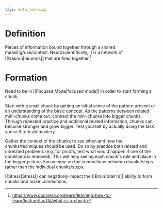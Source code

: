 ```yaml
---
tags: meta_learning
---
```


# Definition

Pieces of information bound together through a shared meaning/use/context. Neuroscientifically, it is a network of [[Neuron|neurons]] that are fired together.[^1]

# Formation

Need to be in [[Focused Mode|focused mode]] in order to start forming a chunk.

Start with a small chunk by getting an initial sense of the pattern present or an understanding of the basic concept. As the patterns between related mini-chunks come out, connect the mini-chunks into bigger chunks. Through repeated practice and additional related information, chunks can become stronger and grow bigger. Test yourself by actually doing the task yourself to build mastery. 

Gather the context of the chunks to see when and how the chunks/techniques should be used. Do so by practice both related and unrelated problems (e.g. for proofs, test what would happen if one of the conditions is removed). This will help seeing each chunk's role and place in the bigger picture. Focus more on the connections between chunks/steps rather than the individual chunks/steps.

[[Stress|Stress]] can negatively impact the [[Brain|brain's]] ability to form chunks and make connections.

[^1]: https://www.coursera.org/learn/learning-how-to-learn/lecture/LurUJ/what-is-a-chunk